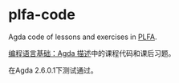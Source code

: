 # plfa-code
Agda code of lessons and exercises in [PLFA](https://plfa.github.io/).

[编程语言基础：Agda 描述](https://plfa-zh.github.io/)中的课程代码和课后习题。

在Agda 2.6.0.1下测试通过。



